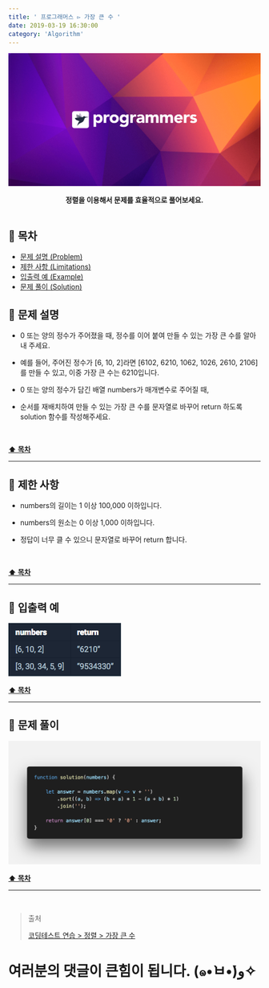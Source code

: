 ```yaml
---
title: ' 프로그래머스 ▻ 가장 큰 수 '
date: 2019-03-19 16:30:00
category: 'Algorithm'
---
```


![](../images/logo.2.png)

<center><strong>정렬을 이용해서 문제를 효율적으로 풀어보세요.</strong></center>

<br />

## **💎 목차**

- [문제 설명 (Problem)](#-문제-설명)
- [제한 사항 (Limitations)](#-제한-사항)
- [입출력 예 (Example)](#-입출력-예)
- [문제 풀이 (Solution)](#-문제-풀이)

## **📕 문제 설명**

- 0 또는 양의 정수가 주어졌을 때, 정수를 이어 붙여 만들 수 있는 가장 큰 수를 알아내 주세요.

- 예를 들어, 주어진 정수가 [6, 10, 2]라면 [6102, 6210, 1062, 1026, 2610, 2106]를 만들 수 있고, 이중 가장 큰 수는 6210입니다.

- 0 또는 양의 정수가 담긴 배열 numbers가 매개변수로 주어질 때,

- 순서를 재배치하여 만들 수 있는 가장 큰 수를 문자열로 바꾸어 return 하도록 solution 함수를 작성해주세요.

<br />

**[⬆ 목차](#-목차)**

---

## **🔖 제한 사항**

- numbers의 길이는 1 이상 100,000 이하입니다.

- numbers의 원소는 0 이상 1,000 이하입니다.

- 정답이 너무 클 수 있으니 문자열로 바꾸어 return 합니다.

<br />

**[⬆ 목차](#-목차)**

---

## **📙 입출력 예**

![](../images/sort/2.example.png)
<br />

**[⬆ 목차](#-목차)**

---

## **📘 문제 풀이**

![](../images/sort/2.solution.png)
<br />

**[⬆ 목차](#-목차)**

---

<br />

> 출처
>
> <a href="https://programmers.co.kr/learn/courses/30/lessons/42746" target="_blank">코딩테스트 연습 > 정렬 > 가장 큰 수</a>

# 여러분의 댓글이 큰힘이 됩니다. (๑•̀ㅂ•́)و✧
